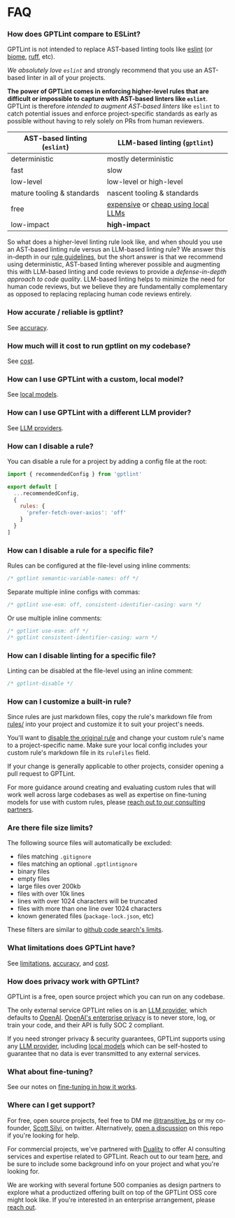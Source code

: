 # FAQ

### How does GPTLint compare to ESLint?

GPTLint is not intended to replace AST-based linting tools like [eslint](https://eslint.org) (or [biome](https://biomejs.dev/linter/), [ruff](https://docs.astral.sh/ruff/), etc).

_We absolutely love `eslint`_ and strongly recommend that you use an AST-based linter in all of your projects.

**The power of GPTLint comes in enforcing higher-level rules that are difficult or impossible to capture with AST-based linters like `eslint`**. GPTLint is therefore _intended to augment AST-based linters_ like `eslint` to catch potential issues and enforce project-specific standards as early as possible without having to rely solely on PRs from human reviewers.

| AST-based linting (`eslint`) | LLM-based linting (`gptlint`)                                                          |
| ---------------------------- | -------------------------------------------------------------------------------------- |
| deterministic                | mostly deterministic                                                                   |
| fast                         | slow                                                                                   |
| low-level                    | low-level or high-level                                                                |
| mature tooling & standards   | nascent tooling & standards                                                            |
| free                         | [expensive](./cost.md) or [cheap using local LLMs](./guide/llm-providers#local-models) |
| low-impact                   | **high-impact**                                                                        |

So what does a higher-level linting rule look like, and when should you use an AST-based linting rule versus an LLM-based linting rule? We answer this in-depth in our [rule guidelines](../extend/rule-guidelines.mdx), but the short answer is that we recommend using deterministic, AST-based linting wherever possible and augmenting this with LLM-based linting and code reviews to provide a _defense-in-depth approach to code quality_. LLM-based linting helps to minimize the need for human code reviews, but we believe they are fundamentally complementary as opposed to replacing replacing human code reviews entirely.

### How accurate / reliable is gptlint?

See [accuracy](./accuracy.md).

### How much will it cost to run gptlint on my codebase?

See [cost](./cost.md).

### How can I use GPTLint with a custom, local model?

See [local models](../guide/llm-providers.md#local-models).

### How can I use GPTLint with a different LLM provider?

See [LLM providers](../guide/llm-providers.md).

### How can I disable a rule?

You can disable a rule for a project by adding a config file at the root:

```js filename="gptlint.config.js"
import { recommendedConfig } from 'gptlint'

export default [
  ...recommendedConfig,
  {
    rules: {
      'prefer-fetch-over-axios': 'off'
    }
  }
]
```

### How can I disable a rule for a specific file?

Rules can be configured at the file-level using inline comments:

```ts
/* gptlint semantic-variable-names: off */
```

Separate multiple inline configs with commas:

```ts
/* gptlint use-esm: off, consistent-identifier-casing: warn */
```

Or use multiple inline comments:

```ts
/* gptlint use-esm: off */
/* gptlint consistent-identifier-casing: warn */
```

### How can I disable linting for a specific file?

Linting can be disabled at the file-level using an inline comment:

```ts
/* gptlint-disable */
```

### How can I customize a built-in rule?

Since rules are just markdown files, copy the rule's markdown file from [rules/](https://github.com/gptlint/gptlint/tree/main/rules) into your project and customize it to suit your project's needs.

You'll want to [disable the original rule](#how-can-i-disable-a-rule) and change your custom rule's name to a project-specific name. Make sure your local config includes your custom rule's markdown file in its `ruleFiles` field.

If your change is generally applicable to other projects, consider opening a pull request to GPTLint.

For more guidance around creating and evaluating custom rules that will work well across large codebases as well as expertise on fine-tuning models for use with custom rules, please [reach out to our consulting partners](mailto:gptlint@teamduality.dev).

### Are there file size limits?

The following source files will automatically be excluded:

- files matching `.gitignore`
- files matching an optional `.gptlintignore`
- binary files
- empty files
- large files over 200kb
- files with over 10k lines
- lines with over 1024 characters will be truncated
- files with more than one line over 1024 characters
- known generated files (`package-lock.json`, etc)

These filters are similar to [github code search's limits](https://docs.github.com/en/search-github/github-code-search/about-github-code-search#limitations).

### What limitations does GPTLint have?

See [limitations](./limitations.md), [accuracy](./accuracy.md), and [cost](./cost.md).

### How does privacy work with GPTLint?

GPTLint is a free, open source project which you can run on any codebase.

The only external service GPTLint relies on is an [LLM provider](../guide/llm-providers.md), which defaults to [OpenAI](https://openai.com/enterprise-privacy). [OpenAI's enterprise privacy](https://openai.com/enterprise-privacy) is to never store, log, or train your code, and their API is fully SOC 2 compliant.

If you need stronger privacy & security guarantees, GPTLint supports using any [LLM provider](../guide/llm-providers.md), including [local models](../guide/llm-providers.md#local-models) which can be self-hosted to guarantee that no data is ever transmitted to any external services.

### What about fine-tuning?

See our notes on [fine-tuning in how it works](./how-it-works.md#fine-tuning).

### Where can I get support?

For free, open source projects, feel free to DM me [@transitive_bs](https://twitter.com/transitive_bs) or my co-founder, [Scott Silvi](https://twitter.com/scottsilvi), on twitter. Alternatively, [open a discussion](https://github.com/gptlint/gptlint/discussions) on this repo if you're looking for help.

For commercial projects, we've partnered with [Duality](https://teamduality.dev) to offer AI consulting services and expertise related to GPTLint. Reach out to our team [here](mailto:gptlint@teamduality.dev), and be sure to include some background info on your project and what you're looking for.

We are working with several fortune 500 companies as design partners to explore what a productized offering built on top of the GPTLint OSS core might look like. If you're interested in an enterprise arrangement, please [reach out](mailto:gptlint@teamduality.dev).

